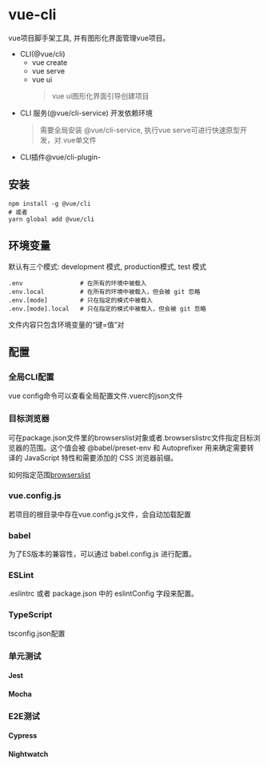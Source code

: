 # vue-cli

vue项目脚手架工具, 并有图形化界面管理vue项目。

* CLI(@vue/cli)
  * vue create
  * vue serve
  * vue ui
    > vue ui图形化界面引导创建项目
* CLI 服务(@vue/cli-service) 开发依赖环境
  > 需要全局安装 @vue/cli-service, 执行vue serve可进行快速原型开发，对.vue单文件
* CLI插件@vue/cli-plugin-

## 安装

```shell
npm install -g @vue/cli
# 或者
yarn global add @vue/cli
```

## 环境变量

默认有三个模式: development 模式, production模式, test 模式

```text
.env                # 在所有的环境中被载入
.env.local          # 在所有的环境中被载入，但会被 git 忽略
.env.[mode]         # 只在指定的模式中被载入
.env.[mode].local   # 只在指定的模式中被载入，但会被 git 忽略
```

文件内容只包含环境变量的“键=值”对

## 配置

### 全局CLI配置

vue config命令可以查看全局配置文件.vuerc的json文件

### 目标浏览器

可在package.json文件里的browserslist对象或者.browserslistrc文件指定目标浏览器的范围。这个值会被 @babel/preset-env 和 Autoprefixer 用来确定需要转译的 JavaScript 特性和需要添加的 CSS 浏览器前缀。

如何指定范围[browserslist](https://github.com/browserslist/browserslist)

### vue.config.js

若项目的根目录中存在vue.config.js文件，会自动加载配置

### babel

为了ES版本的兼容性，可以通过 babel.config.js 进行配置。

### ESLint

.eslintrc 或者 package.json 中的 eslintConfig 字段来配置。

### TypeScript

tsconfig.json配置

### 单元测试

#### Jest

#### Mocha

### E2E测试

#### Cypress

#### Nightwatch